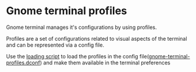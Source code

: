 # Gnome terminal profiles

Gnome terminal manages it's configurations by using profiles.

Profiles are a set of configurations related to visual aspects of the terminal and can be represented via a config file.

Use the [loading script](load-profiles.sh) to load the profiles in the config file([gnome-terminal-profiles.dconf](./gnome-terminal-profiles.dconf)) and make them available in the terminal preferences
